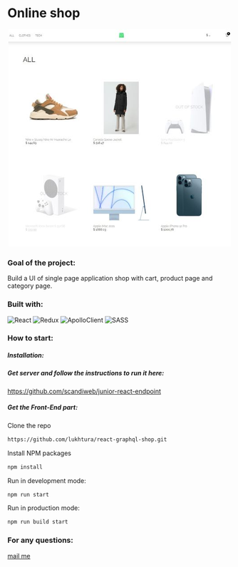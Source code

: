 # Online shop

<p align="center">
  <img src="https://github.com/lukhtura/react-graphql-shop/blob/main/other/screen.jpg" alt="screen" />
</p>

### Goal of the project:
Build a UI of single page application shop with cart, product page and category page.

### Built with:
<div>
<img style="width: 50px" src="https://user-images.githubusercontent.com/25181517/183897015-94a058a6-b86e-4e42-a37f-bf92061753e5.png" alt="React" />
<img style="width: 50px" src="https://user-images.githubusercontent.com/25181517/187896150-cc1dcb12-d490-445c-8e4d-1275cd2388d6.png" alt="Redux" />
<img style="width: 100px" src="https://user-images.githubusercontent.com/841294/53402609-b97a2180-39ba-11e9-8100-812bab86357c.png" alt="ApolloClient" />
<img style="width: 50px" src="https://user-images.githubusercontent.com/25181517/192158956-48192682-23d5-4bfc-9dfb-6511ade346bc.png" alt="SASS" />
 </div>

### How to start:

##### Installation:

##### Get server and follow the instructions to run it here:
https://github.com/scandiweb/junior-react-endpoint


##### Get the Front-End part:
Clone the repo
```sh
https://github.com/lukhtura/react-graphql-shop.git
```

Install NPM packages
```sh
npm install
```

Run in development mode:
```sh
npm run start
```

Run in production mode:
```sh
npm run build start
```

### For any questions:
<a href="mailto:rrwniko@gmail">mail me</a>
